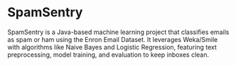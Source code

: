 # SpamSentry
SpamSentry is a Java-based machine learning project that classifies emails as spam or ham using the Enron Email Dataset. It leverages Weka/Smile with algorithms like Naive Bayes and Logistic Regression, featuring text preprocessing, model training, and evaluation to keep inboxes clean.

